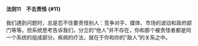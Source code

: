 #### 法则11　不去责怪 {#11}

我们遇到问题时，总是忍不住要责怪别人：竞争对手、媒体、市场的波动和政府部门等等。但系统思考告诉我们，分立的“他人”并不存在，你和那个被责怪者都是同一个系统的组成部分。疾病的疗法，就在于你和你的“敌人”的关系之中。